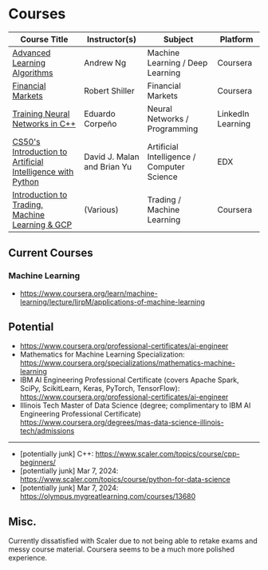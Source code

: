 # Courses

| Course Title                                                                                                                        | Instructor(s)               | Subject                                    | Platform          |
|-------------------------------------------------------------------------------------------------------------------------------------|-----------------------------|--------------------------------------------|-------------------|
| [Advanced Learning Algorithms](https://www.coursera.org/learn/advanced-learning-algorithms/)                                        | Andrew Ng                   | Machine Learning / Deep Learning           | Coursera          |
| [Financial Markets](https://www.coursera.org/learn/financial-markets-global)                                                        | Robert Shiller              | Financial Markets                          | Coursera          |
| [Training Neural Networks in C++](https://www.linkedin.com/learning/training-neural-networks-in-c-plus-plus-2021)                   | Eduardo Corpeño             | Neural Networks / Programming              | LinkedIn Learning |
| [CS50's Introduction to Artificial Intelligence with Python](https://learning.edx.org/course/course-v1:HarvardX+CS50AI+1T2020/home) | David J. Malan and Brian Yu | Artificial Intelligence / Computer Science | EDX               |
| [Introduction to Trading, Machine Learning & GCP](https://www.coursera.org/learn/introduction-trading-machine-learning-gcp)         | (Various)                   | Trading / Machine Learning                 | Coursera          |


## Current Courses

### Machine Learning

- https://www.coursera.org/learn/machine-learning/lecture/IjrpM/applications-of-machine-learning

## Potential

- https://www.coursera.org/professional-certificates/ai-engineer
- Mathematics for Machine Learning Specialization: https://www.coursera.org/specializations/mathematics-machine-learning
- IBM AI Engineering Professional Certificate
 (covers Apache Spark, SciPy, ScikitLearn, Keras, PyTorch, TensorFlow): https://www.coursera.org/professional-certificates/ai-engineer
 - Illinois Tech Master of Data Science (degree; complimentary to IBM AI Engineering Professional Certificate) https://www.coursera.org/degrees/mas-data-science-illinois-tech/admissions
 ---
 - [potentially junk] C++: https://www.scaler.com/topics/course/cpp-beginners/
 - [potentially junk] Mar 7, 2024: https://www.scaler.com/topics/course/python-for-data-science
- [potentially junk] Mar 7, 2024: https://olympus.mygreatlearning.com/courses/13680

## Misc.

Currently dissatisfied with Scaler due to not being able to retake exams and messy course material. Coursera seems to be a much more polished experience.
